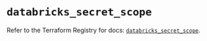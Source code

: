 # `databricks_secret_scope`

Refer to the Terraform Registry for docs: [`databricks_secret_scope`](https://registry.terraform.io/providers/databricks/databricks/1.96.0/docs/resources/secret_scope).
